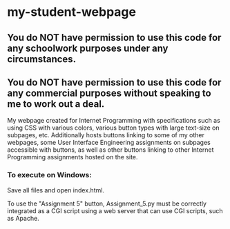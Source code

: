 # my-student-webpage

## You do NOT have permission to use this code for any schoolwork purposes under any circumstances. 

## You do NOT have permission to use this code for any commercial purposes without speaking to me to work out a deal.

My webpage created for Internet Programming with specifications such as using CSS with various colors, various button types with large text-size on subpages, etc. Additionally hosts buttons linking to some of my other webpages, some User Interface Engineering assignments on subpages accessible with buttons, as well as other buttons linking to other Internet Programming assignments hosted on the site.

### To execute on Windows:

Save all files and open index.html. 

To use the "Assignment 5" button, Assignment_5.py must be correctly integrated as a CGI script using a web server that can use CGI scripts, such as Apache.
